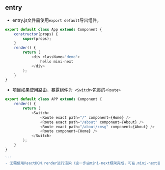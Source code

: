 ## entry
- entry.js文件需使用`export default`导出组件。

```js
export default class App extends Component {
    constructor(props) {
        super(props);
    }
    render() {
        return (
            <div className="demo">
                hello mini-next
            </div>
        );
    }
}

```
- 项目如果使用路由，暴露组件为` <Switch>`包裹的`<Route>`
````js
export default class APP extends Component {
    render() {
        return (
            <Switch>
                <Route exact path="/" component={Home} />
                <Route exact path="/about" component={About} />
                <Route exact path="/about/:msg" component={About} />
                <Route component={Home} />
            </Switch>
        );
    }
}

```
- 无需使用ReactDOM.render进行渲染（这一步由mini-next框架完成，可在.mini-next目录下根据页面名称查看对应的js）

